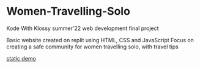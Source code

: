 # Women-Travelling-Solo
Kode With Klossy summer'22 web development final project

Basic website created on replit using HTML, CSS and JavaScript
Focus on creating a safe community for women travelling solo, with travel tips

[static demo](https://37c85e77-c95b-4096-9889-ac6ba93911ad-00-10madq3axw2wt.riker.replit.dev/index.html)
